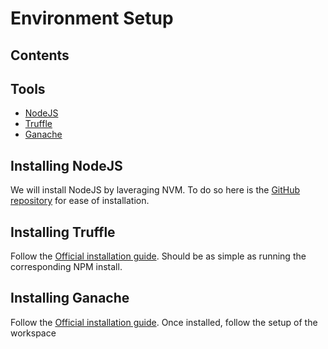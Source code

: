 # Environment Setup

## Contents

## Tools

- [NodeJS](https://nodejs.org/en/)
- [Truffle](https://www.trufflesuite.com/docs/truffle/overview)
- [Ganache](https://www.trufflesuite.com/docs/ganache/overview)

## Installing NodeJS

We will install NodeJS by laveraging NVM. To do so here is the [GitHub repository](https://github.com/nvm-sh/nvm) for ease of installation.

## Installing Truffle

Follow the [Official installation guide](https://www.trufflesuite.com/docs/truffle/getting-started/installation). Should be as simple as running the corresponding NPM install.

## Installing Ganache

Follow the [Official installation guide](https://www.trufflesuite.com/docs/ganache/quickstart). Once installed, follow the setup of the workspace
